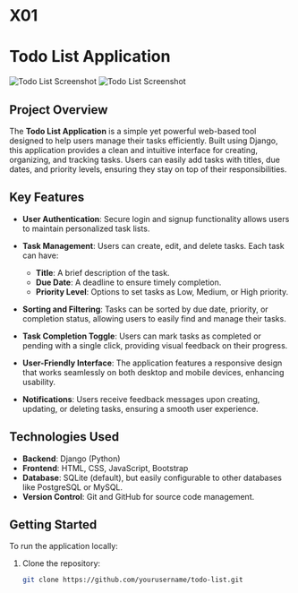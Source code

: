 # X01
# Todo List Application 
![Todo List Screenshot](https://github.com/Uvaisbugh/ToDo_advanced/blob/main/todo_list/static/todoscrn.png?raw=true)
![Todo List Screenshot](https://github.com/Uvaisbugh/ToDo_advanced/blob/main/todo_list/static/map.jpeg?raw=true)

## Project Overview

The **Todo List Application** is a simple yet powerful web-based tool designed to help users manage their tasks efficiently. Built using Django, this application provides a clean and intuitive interface for creating, organizing, and tracking tasks. Users can easily add tasks with titles, due dates, and priority levels, ensuring they stay on top of their responsibilities.

## Key Features

- **User Authentication**: Secure login and signup functionality allows users to maintain personalized task lists.
  
- **Task Management**: Users can create, edit, and delete tasks. Each task can have:
  - **Title**: A brief description of the task.
  - **Due Date**: A deadline to ensure timely completion.
  - **Priority Level**: Options to set tasks as Low, Medium, or High priority.
  
- **Sorting and Filtering**: Tasks can be sorted by due date, priority, or completion status, allowing users to easily find and manage their tasks.

- **Task Completion Toggle**: Users can mark tasks as completed or pending with a single click, providing visual feedback on their progress.

- **User-Friendly Interface**: The application features a responsive design that works seamlessly on both desktop and mobile devices, enhancing usability.

- **Notifications**: Users receive feedback messages upon creating, updating, or deleting tasks, ensuring a smooth user experience.

## Technologies Used

- **Backend**: Django (Python)
- **Frontend**: HTML, CSS, JavaScript, Bootstrap
- **Database**: SQLite (default), but easily configurable to other databases like PostgreSQL or MySQL.
- **Version Control**: Git and GitHub for source code management.

## Getting Started

To run the application locally:

1. Clone the repository:
   ```bash
   git clone https://github.com/yourusername/todo-list.git
